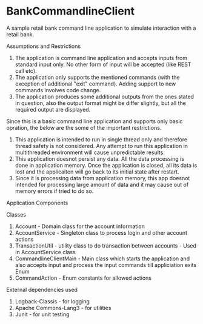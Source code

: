 # BankCommandlineClient
A sample retail bank command line application to simulate interaction with a retail bank.

Assumptions and Restrictions

1. The application is command line application and accepts inputs from standard input only. No other form of input will be accepted (like REST call etc).
2. The application only supports the mentioned commands (with the exception of additional "exit" command). Adding support to new commands involves code change.
3. The application produces some additional outputs from the ones stated in question, also the output format might be differ slightly, but all the required output are displayed.

Since this is a basic command line application and supports only basic opration, the below are the some of the important restrictions.

1. This application is intended to run in single thread only and therefore thread safety is not considered. Any attempt to run this application in multithreaded environment will cause unpredictable results.
2. This application doesnot persist any data. All the data processing is done in application memory. Once the application is closed, all its data is lost and the applicaiton will go back to its initial state after restart.
3. Since it is processing data from application memory, this app doesnot intended for processing large amount of data and it may cause out of memory errors if tried to do so.


Application Components

Classes
1. Account - Domain class for the account information
2. AccountService - Singleton class to process login and other account actions
3. TransactionUtil - utility class to do transaction between accounts - Used in AccountService class
4. CommandlineClientMain - Main class which starts the application and also accepts input and process the input commands till appliciation exits
Enum
1. CommandAction - Enum constants for allowed actions

External dependencies used
1. Logback-Classis - for logging
2. Apache Commons-Lang3 - for utilities
3. Junit - for unit testing


